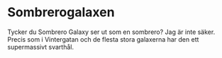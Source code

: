 # Sombrerogalaxen

Tycker du Sombrero Galaxy ser ut som en sombrero? Jag är inte säker. Precis som
i Vintergatan och de flesta stora galaxerna har den ett supermassivt svarthål.
